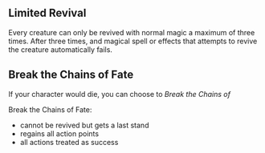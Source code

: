 ## Limited Revival
Every creature can only be revived with normal magic a maximum of three times. After three times, and magical spell or effects that attempts to revive the creature automatically fails. 



## Break the Chains of Fate
If your character would die, you can choose to *Break the Chains of*


Break the Chains of Fate:
- cannot be revived but gets a last stand
- regains all action points
- all actions treated as success